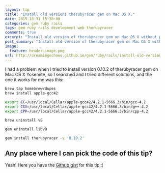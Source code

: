```yaml
---
layout: tip
title: "Install old versions therubyracer gem on Mac OS X."
date: 2015-10-31 15:30:00
categories: gem ruby rails
tags: gem ruby rails development web therubyracer
comments: true
excerpt: "Install old version of therubyracer gem on Mac OS X without pain."
post_summary: "Install old version of therubyracer gem on Mac OS X without pain."
image:
  feature: header-image.png
url: http://dreamingechoes.github.io/gem/ruby/rails/install-old-versions-therubyracer-gem-on-mac-os-x/
---
```


I had a problem when I tried to install version 0.10.2 of therubyracer gem on Mac OS X Yosemite, so I searched and I tried different solutions, and the one it works for me was this:

```sh
brew tap homebrew/dupes
brew install apple-gcc42

export CC=/usr/local/Cellar/apple-gcc42/4.2.1-5666.3/bin/gcc-4.2
export CXX=/usr/local/Cellar/apple-gcc42/4.2.1-5666.3/bin/g++-4.2
export CPP=/usr/local/Cellar/apple-gcc42/4.2.1-5666.3/bin/cpp-4.2

brew uninstall v8

gem uninstall libv8

gem install therubyracer -v '0.10.2'
```

## Any place where I can pick the code of this tip?

Yeah! Here you have the [Github gist](https://gist.github.com/dreamingechoes/9b76b7eaf86ff1961804) for this tip :)
